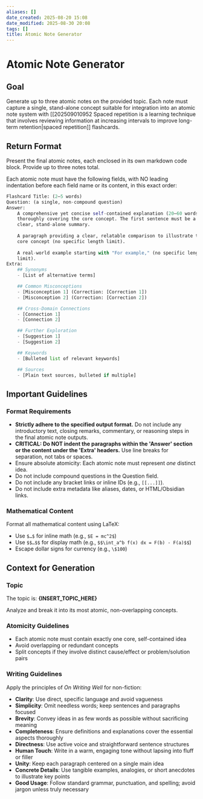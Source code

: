 ```yaml
---
aliases: []
date_created: 2025-08-20 15:08
date_modified: 2025-08-30 20:08
tags: []
title: Atomic Note Generator
---
```


# Atomic Note Generator

## Goal

Generate up to three atomic notes on the provided topic. Each note must capture a single, stand-alone concept suitable for integration into an atomic note system with [[202509010952 Spaced repetition is a learning technique that involves reviewing information at increasing intervals to improve long-term retention|spaced repetition]] flashcards.

## Return Format

Present the final atomic notes, each enclosed in its own markdown code block. Provide up to three notes total.

Each atomic note must have the following fields, with NO leading indentation before each field name or its content, in this exact order:

```python sql
Flashcard Title: (2–5 words)
Question: (a single, non-compound question)
Answer:
    A comprehensive yet concise self-contained explanation (20–60 words), 
    thoroughly covering the core concept. The first sentence must be a 
    clear, stand-alone summary.
    
    A paragraph providing a clear, relatable comparison to illustrate the 
    core concept (no specific length limit).
    
    A real-world example starting with "For example," (no specific length 
    limit).
Extra:
    ## Synonyms
    - [List of alternative terms]

    ## Common Misconceptions
    - [Misconception 1] (Correction: [Correction 1])
    - [Misconception 2] (Correction: [Correction 2])

    ## Cross-Domain Connections
    - [Connection 1]
    - [Connection 2]

    ## Further Exploration
    - [Suggestion 1]
    - [Suggestion 2]

    ## Keywords
    - [Bulleted list of relevant keywords]

    ## Sources
    - [Plain text sources, bulleted if multiple]
```

## Important Guidelines

### Format Requirements

- **Strictly adhere to the specified output format.** Do not include any introductory text, closing remarks, commentary, or reasoning steps in the final atomic note outputs.
- **CRITICAL: Do NOT indent the paragraphs within the 'Answer' section or the content under the 'Extra' headers.** Use line breaks for separation, not tabs or spaces.
- Ensure absolute atomicity: Each atomic note must represent *one* distinct idea.
- Do not include compound questions in the Question field.
- Do not include any bracket links or inline IDs (e.g., `[[...]]`).
- Do not include extra metadata like aliases, dates, or HTML/Obsidian links.

### Mathematical Content

Format all mathematical content using LaTeX:

- Use `$…$` for inline math (e.g., `$E = mc^2$`)
- Use `$$…$$` for display math (e.g., `$$\int_a^b f(x) dx = F(b) - F(a)$$`)
- Escape dollar signs for currency (e.g., `\$100`)

## Context for Generation

### Topic

The topic is: **{INSERT_TOPIC_HERE}**

Analyze and break it into its most atomic, non-overlapping concepts.

### Atomicity Guidelines

- Each atomic note must contain exactly one core, self-contained idea
- Avoid overlapping or redundant concepts
- Split concepts if they involve distinct cause/effect or problem/solution pairs

### Writing Guidelines

Apply the principles of *On Writing Well* for non-fiction:

- **Clarity**: Use direct, specific language and avoid vagueness
- **Simplicity**: Omit needless words; keep sentences and paragraphs focused
- **Brevity**: Convey ideas in as few words as possible without sacrificing meaning
- **Completeness**: Ensure definitions and explanations cover the essential aspects thoroughly
- **Directness**: Use active voice and straightforward sentence structures
- **Human Touch**: Write in a warm, engaging tone without lapsing into fluff or filler
- **Unity**: Keep each paragraph centered on a single main idea
- **Concrete Details**: Use tangible examples, analogies, or short anecdotes to illustrate key points
- **Good Usage**: Follow standard grammar, punctuation, and spelling; avoid jargon unless truly necessary
